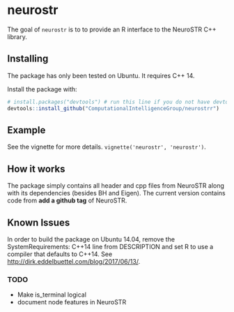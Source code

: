 # neurostr 
The goal of `neurostr` is to to provide an R interface to the NeuroSTR C++ library.

## Installing  
The package has only been tested on Ubuntu. It requires C++ 14.

Install the package with:  
```r
# install.packages("devtools") # run this line if you do not have devtools installed
devtools::install_github("ComputationalIntelligenceGroup/neurostrr")
``` 

## Example  
See the vignette for more details. `vignette('neurostr', 'neurostr')`. 

## How it works 
The package simply contains all header and cpp files from NeuroSTR along with its dependencies (besides BH and Eigen). The current version contains code from **add a github tag** of NeuroSTR. 

## Known Issues  
In order to build the package on Ubuntu 14.04, remove the SystemRequirements: C++14 line from DESCRIPTION and set R to use a compiler that defaults to C++14. 
See <http://dirk.eddelbuettel.com/blog/2017/06/13/>. 

### TODO
- Make is_terminal logical  
- document node features in NeuroSTR    

